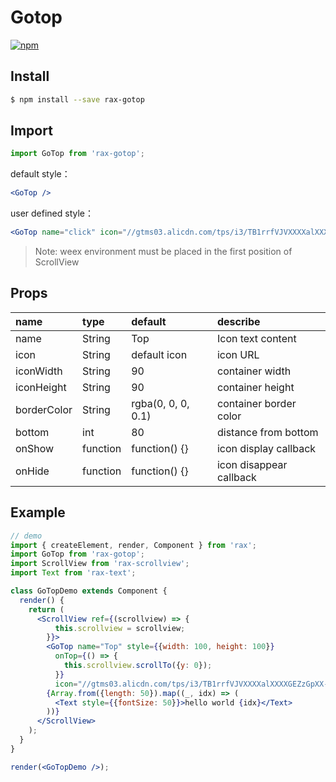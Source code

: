 # Gotop 

[![npm](https://img.shields.io/npm/v/rax-gotop.svg)](https://www.npmjs.com/package/rax-gotop)

## Install

```bash
$ npm install --save rax-gotop
```

## Import

```jsx
import GoTop from 'rax-gotop';
```

default style：

```jsx
<GoTop />
```

user defined style：

```jsx
<GoTop name="click" icon="//gtms03.alicdn.com/tps/i3/TB1rrfVJVXXXXalXXXXGEZzGpXX-40-40.png" />
```
> Note: weex environment must be placed in the first position of ScrollView

## Props

| name      | type       | default  | describe   |
| :---------- | :------- | :--------------------------------------- | :--------------------- |
| name        | String   | Top                                      | Icon text content                 |
| icon        | String   | default icon | icon URL            |
| iconWidth   | String   | 90                                    | container width        |
| iconHeight  | String   | 90                                    | container height        |
| borderColor | String   | rgba(0, 0, 0, 0.1)                       | container border color |
| bottom      | int      | 80                                       | distance from bottom                 |
| onShow      | function | function() {}                            | icon display callback               |
| onHide      | function | function() {}                            | icon disappear callback               |

## Example

```jsx
// demo
import { createElement, render, Component } from 'rax';
import GoTop from 'rax-gotop';
import ScrollView from 'rax-scrollview';
import Text from 'rax-text';

class GoTopDemo extends Component {
  render() {
    return (
      <ScrollView ref={(scrollview) => {
          this.scrollview = scrollview; 
        }}>
        <GoTop name="Top" style={{width: 100, height: 100}}
          onTop={() => { 
            this.scrollview.scrollTo({y: 0});
          }}
          icon="//gtms03.alicdn.com/tps/i3/TB1rrfVJVXXXXalXXXXGEZzGpXX-40-40.png" />
        {Array.from({length: 50}).map((_, idx) => (
          <Text style={{fontSize: 50}}>hello world {idx}</Text>
        ))}
      </ScrollView>
    );
  }
}

render(<GoTopDemo />);
```

